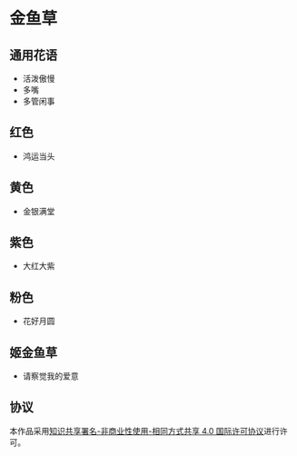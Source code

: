 # 金鱼草

## 通用花语

- 活泼傲慢
- 多嘴
- 多管闲事

## 红色

- 鸿运当头

## 黄色

- 金银满堂

## 紫色

- 大红大紫

## 粉色

- 花好月圆

## 姬金鱼草

- 请察觉我的爱意

## 协议

本作品采用[知识共享署名-非商业性使用-相同方式共享 4.0 国际许可协议](https://creativecommons.org/licenses/by-nc-sa/4.0/deed.zh)进行许可。

